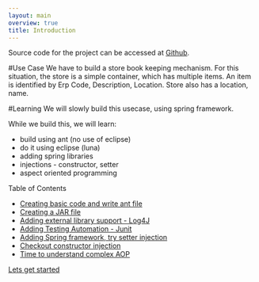 ```yaml
---
layout: main
overview: true
title: Introduction
---
```


Source code for the project can be accessed at [Github](https://github.com/vineetma/stores).

#Use Case
We have to build a store book keeping mechanism. For this situation, the store is a simple container, which has multiple items. An item is identified by Erp Code, Description, Location. Store also has a location, name.

#Learning
We will slowly build this usecase, using spring framework.

While we build this, we will learn:

+ build using ant (no use of eclipse)
+ do it using eclipse (luna)
+ adding spring libraries
+ injections - constructor, setter
+ aspect oriented programming

Table of Contents

+ [Creating basic code and write ant file](lets_get_started.html)
+ [Creating a JAR file](lets_create_jar.html)
+ [Adding external library support - Log4J](lets_add_log4j.html)
+ [Adding Testing Automation - Junit](lets_add_junit.html)
+ [Adding Spring framework, try setter injection](lets_add_spring.html)
+ [Checkout constructor injection](lets_do_constructor_injection.html)
+ [Time to understand complex AOP](lets_add_aspect_programming.html)


[Lets get started](lets_get_started.html)

